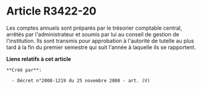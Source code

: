 # Article R3422-20

Les comptes annuels sont préparés par le trésorier comptable central, arrêtés par l'administrateur et soumis par lui au
conseil de gestion de l'institution. Ils sont transmis pour approbation à l'autorité de tutelle au plus tard à la fin du
premier semestre qui suit l'année à laquelle ils se rapportent.

**Liens relatifs à cet article**

	**Créé par**:

	  - Décret n°2008-1219 du 25 novembre 2008 - art. (V)

